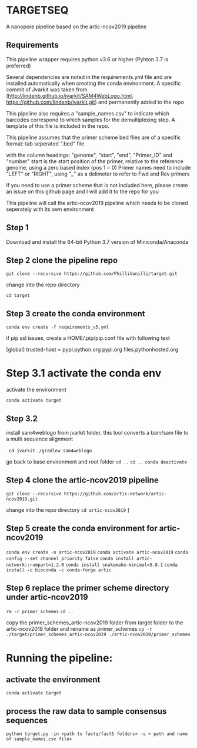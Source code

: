 # TARGETSEQ
A nanopore pipeline based on the artic-ncov2019 pipeline

## Requirements
This pipeline wrapper requires python v3.6 or higher (Pyhton 3.7 is preferred)

Several dependencies are noted in the requirements.yml file and are installed automatically when creating the conda environment.
A specific commit of Jvarkit was taken from (http://lindenb.github.io/jvarkit/SAM4WebLogo.html, https://github.com/lindenb/jvarkit.git) 
and permanently added to the repo

This pipeline also requires a "sample_names.csv" to indicate which barcodes correspond to which samples for the demultiplexing step.
A template of this file is included in the repo.

This pipeline assumes that the primer scheme bed files are of a specific format:
 tab seperated ".bed" file 
 
with the column headings: "genome", "start", "end", "Primer_ID" and "number"
start is the start position of the primer, relative to the reference genome, using a zero based index (pos 1 = 0)
Primer names need to include "LEFT" or "RIGHT", using "_" as a delimeter to refer to Fwd and Rev primers

If you need to use a primer scheme that is not included here, please create an issue on this github page and I will add it to the repo for you

This pipeline will call the artic-ncov2019 pipeline which needs to be cloned seperately with its own environment

## Step 1
Download and install the 64-bit Python 3.7 version of Miniconda/Anaconda

## Step 2 clone the pipeline repo
`git clone --recursive https://github.com/PhilliVanilli/target.git`

 change into the repo directory
 
 `cd target`

## Step 3 create the conda environment
`conda env create -f requirements_v5.yml`

if pip ssl issues, create a HOME/.pip/pip.conf file with following text

[global]
trusted-host = pypi.python.org
               pypi.org
               files.pythonhosted.org

# Step 3.1 activate the conda env
activate the environment

`conda activate target`

## Step 3.2
install sam4weblogo from jvarkit folder, this tool converts a bam/sam file to a multi sequence alignment

` cd jvarkit`
`./gradlew sam4weblogo`

go back to base environment and root folder
`cd ..`
`cd ..`
`conda deactivate`

## Step 4 clone the artic-ncov2019 pipeline
`git clone --recursive https://github.com/artic-network/artic-ncov2019.git`
 
change into the repo directory
`cd artic-ncov2019`
]
## Step 5 create the conda environment for artic-ncov2019
`conda env create -n artic-ncov2019`
`conda activate artic-ncov2019`
`conda config --set channel_priority false`
`conda install artic-network::rampart=1.2.0`
`conda install snakemake-minimal=5.8.1`
`conda install -c bioconda -c conda-forge artic`

## Step 6 replace the primer scheme directory under artic-ncov2019 
`rm -r primer_schemes` 
`cd ..`

copy the primer_schemes_artic-ncov2019 folder from target folder to the artic-ncov2019 folder and rename as primer_schemes 
`cp -r ./target/primer_schemes_artic-ncov2019 ./artic-ncov2019/primer_schemes`

# Running the pipeline:

## activate the environment

`conda activate target`

## process the raw data to sample consensus sequences

`python target.py -in <path to fastq/fast5 folders> -s < path and name of sample_names.csv file>`
